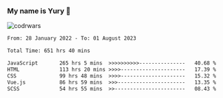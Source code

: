 ### My name is Yury 👋 
![codrwars](https://www.codewars.com/users/litury/badges/micro) 


<!--START_SECTION:waka-->

```txt
From: 28 January 2022 - To: 01 August 2023

Total Time: 651 hrs 40 mins

JavaScript       265 hrs 5 mins  >>>>>>>>>>---------------   40.68 %
HTML             113 hrs 20 mins >>>>---------------------   17.39 %
CSS              99 hrs 48 mins  >>>>---------------------   15.32 %
Vue.js           86 hrs 59 mins  >>>----------------------   13.35 %
SCSS             54 hrs 55 mins  >>-----------------------   08.43 %
```

<!--END_SECTION:waka-->

